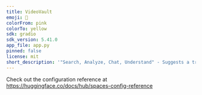 ```yaml
---
title: VideoVault
emoji: 🏢
colorFrom: pink
colorTo: yellow
sdk: gradio
sdk_version: 5.41.0
app_file: app.py
pinned: false
license: mit
short_description: '"Search, Analyze, Chat, Understand" - Suggests a treasure tr'
---
```


Check out the configuration reference at https://huggingface.co/docs/hub/spaces-config-reference
